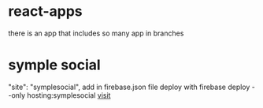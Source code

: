 # react-apps
there is an app that includes so many app in branches

# symple social
"site": "symplesocial", add in firebase.json file
deploy with firebase deploy --only hosting:symplesocial
[visit](https://symplesocial.web.app/)